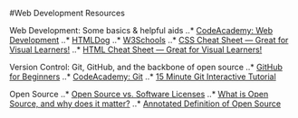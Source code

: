 #Web Development Resources

Web Development: Some basics & helpful aids
..* [CodeAcademy: Web Development](https://www.codecademy.com/catalog/subject/web-development)
..* [HTMLDog](http://htmldog.com/guides/html/)
..* [W3Schools](https://www.w3schools.com/)
..* [CSS Cheat Sheet — Great for Visual Learners!](https://cssauthor.com/html-and-css-cheat-sheets/#CSS)
..* [HTML Cheat Sheet — Great for Visual Learners!](https://cssauthor.com/html-and-css-cheat-sheets/#HTML)

Version Control: Git, GitHub, and the backbone of open source
..* [GitHub for Beginners](http://readwrite.com/2013/09/30/understanding-github-a-journey-for-beginners-part-1/#awesm=~owWaKbpGqnC0Vd)
..* [CodeAcademy: Git](https://www.codecademy.com/learn/learn-git)
..* [15 Minute Git Interactive Tutorial](https://try.github.io/levels/1/challenges/1)

Open Source
..* [Open Source vs. Software Licenses](https://www.thebalance.com/what-is-open-source-software-2071941)
..* [What is Open Source, and why does it matter?](https://www.howtogeek.com/129967/htg-explains-what-is-open-source-software-and-why-you-should-care/)
..* [Annotated Definition of Open Source](https://opensource.org/osd-annotated)
